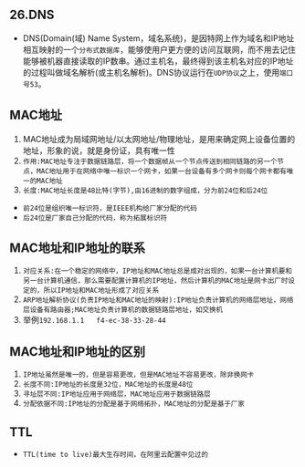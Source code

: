 ## 26.DNS
* DNS(Domain(域) Name System，域名系统)，是因特网上作为域名和IP地址相互映射的一个`分布式数据库`，能够使用户更方便的访问互联网，而不用去记住能够被机器直接读取的IP数串。通过主机名，最终得到该主机名对应的IP地址的过程叫做域名解析(或主机名解析)。DNS协议运行在`UDP协议`之上，使用`端口号53`。

## MAC地址
1. MAC地址成为局域网地址/以太网地址/物理地址，是用来确定网上设备位置的地址，形象的说，就是身份证，具有唯一性
2. `作用:MAC地址专注于数据链路层，将一个数据帧从一个节点传送到相同链路的另一个节点，MAC地址用于在网络中唯一标识一个网卡，如果一台设备有多个网卡则每个网卡都有唯一的MAC地址`
3. `长度:MAC地址长度是48比特(字节),由16进制的数字组成，分为前24位和后24位`
* `前24位是组织唯一标识符，是IEEE机构给厂家分配的代码`
* `后24位是厂家自己分配的代码，称为拓展标识符`

## MAC地址和IP地址的联系
1. `对应关系:在一个稳定的网络中，IP地址和MAC地址总是成对出现的，如果一台计算机要和另一台计算机通信，那么需要配置计算机的IP地址，然后计算机的MAC地址是网卡出厂时设定的，所以IP地址和MAC地址形成了对应关系`
2. `ARP地址解析协议(负责IP地址和MAC地址的映射):IP地址负责计算机的网络层地址，网络层设备有路由器;MAC地址负责计算机的数据链路层地址，如交换机`
3. 举例`192.168.1.1   f4-ec-38-33-28-44`

## MAC地址和IP地址的区别
1. `IP地址虽然是唯一的，但是容易更改，但是MAC地址不容易更改，除非换网卡`
2. `长度不同:IP地址的长度是32位，MAC地址的长度是48位`
3. `寻址层不同:IP地址应用于网络层，MAC地址应用于数据链路层`
4. `分配依据不同:IP地址的分配是基于网络拓扑，MAC地址的分配是基于厂家`

## TTL
* `TTL(time to live)最大生存时间，在阿里云配置中见过的`
